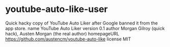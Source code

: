 # youtube-auto-like-user
Quick hacky copy of YouTube Auto Liker after Google banned it from the app store.
name         YouTube Auto Liker
version      0.1
author       Morgan Gilroy (quick hack), Austen Morgan (the real author)
homepageURL  https://github.com/austencm/youtube-auto-like
license         MIT

